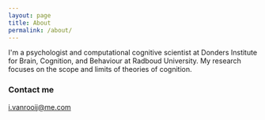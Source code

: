 ```yaml
---
layout: page
title: About
permalink: /about/
---
```


I'm a psychologist and computational cognitive scientist at Donders Institute for Brain, Cognition, and Behaviour 
at Radboud University. My research focuses on the scope and limits of theories of cognition.

### Contact me

[i.vanrooij@me.com](mailto:i.vanrooij@me.com)
